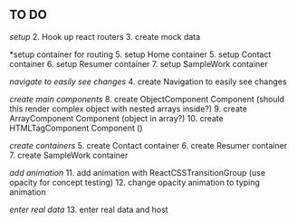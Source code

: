 ## TO DO
*setup*
2. Hook up react routers
3. create mock data

*setup container for routing
5. setup Home container
5. setup Contact container
6. setup Resumer container
7. setup SampleWork container

*navigate to easily see changes*
4. create Navigation to easily see changes

*create main components*
8. create ObjectComponent Component (should this render complex object with nested arrays inside?)
9. create ArrayComponent Component (object in array?)
10. create HTMLTagComponent Component ()

*create containers*
5. create Contact container
6. create Resumer container
7. create SampleWork container

*add animation*
11. add animation with ReactCSSTransitionGroup (use opacity for concept testing)
12. change opacity animation to typing animation

*enter real data*
13. enter real data and host
